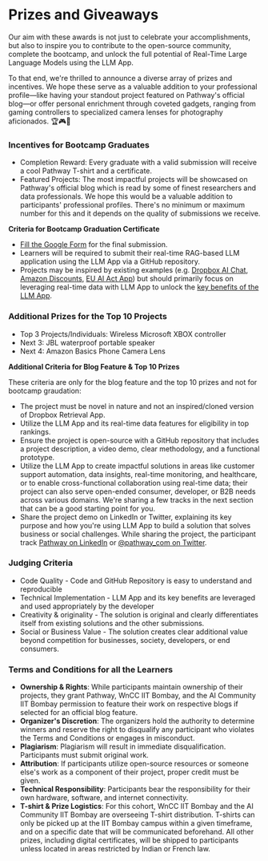 # Prizes and Giveaways

Our aim with these awards is not just to celebrate your accomplishments, but also to inspire you to contribute to the open-source community, complete the bootcamp, and unlock the full potential of Real-Time Large Language Models using the LLM App.&#x20;

To that end, we're thrilled to announce a diverse array of prizes and incentives. We hope these serve as a valuable addition to your professional profile—like having your standout project featured on Pathway's official blog—or offer personal enrichment through coveted gadgets, ranging from gaming controllers to specialized camera lenses for photography aficionados. 🏆🎮📸

### Incentives for Bootcamp Graduates

* Completion Reward: Every graduate with a valid submission will receive a cool Pathway T-shirt and a certificate.
* Featured Projects: The most impactful projects will be showcased on Pathway's official blog which is read by some of finest researchers and data professionals. We hope this would be a valuable addition to participants' professional profiles. There's no minimum or maximum number for this and it depends on the quality of submissions we receive.

**Criteria for Bootcamp Graduation Certificate**

* [Fill the Google Form](https://forms.gle/wr3asGb9RRgnmBxz6) for the final submission.&#x20;
* Learners will be required to submit their real-time RAG-based LLM application using the LLM App via a GitHub repository.&#x20;
* Projects may be inspired by existing examples (e.g. [Dropbox AI Chat](https://github.com/pathway-labs/dropbox-ai-chat), [Amazon Discounts](https://github.com/Boburmirzo/chatgpt-api-python-sales), [EU AI Act App](https://www.linkedin.com/posts/richard-pelgrim\_concerned-about-how-the-new-eu-ai-act-will-activity-7119992980530208768-kEc4)) but should primarily focus on leveraging real-time data with LLM App to unlock the [key benefits of the LLM App](https://github.com/pathwaycom/llm-app#why-llm-app).

### Additional Prizes for the Top 10 Projects

* Top 3 Projects/Individuals: Wireless Microsoft XBOX controller
* Next 3: JBL waterproof portable speaker
* Next 4: Amazon Basics Phone Camera Lens

**Additional Criteria for Blog Feature & Top 10 Prizes**

These criteria are only for the blog feature and the top 10 prizes and not for bootcamp graudation:

* The project must be novel in nature and not an inspired/cloned version of Dropbox Retrieval App.
* Utilize the LLM App and its real-time data features for eligibility in top rankings.
* Ensure the project is open-source with a GitHub repository that includes a project description, a video demo, clear methodology, and a functional prototype.
* Utilize the LLM App to create impactful solutions in areas like customer support automation, data insights, real-time monitoring, and healthcare, or to enable cross-functional collaboration using real-time data; their project can also serve open-ended consumer, developer, or B2B needs across various domains. We're sharing a few tracks in the next section that can be a good starting point for you.&#x20;
* Share the project demo on LinkedIn or Twitter, explaining its key purpose and how you're using LLM App to build a solution that solves business or social challenges. While sharing the project, the participant track [Pathway on LinkedIn](https://linkedin.com/company/pathway) or [@pathway\_com on Twitter](https://twitter.com/pathway\_com).

### Judging Criteria

* Code Quality - Code and GitHub Repository is easy to understand and reproducible
* Technical Implementation - LLM App and its key benefits are leveraged and used appropriately by the developer
* Creativity & originality - The solution is original and clearly differentiates itself from existing solutions and the other submissions.
* Social or Business Value - The solution creates clear additional value beyond competition for businesses, society, developers, or end consumers.

### Terms and Conditions for all the Learners

* **Ownership & Rights**: While participants maintain ownership of their projects, they grant Pathway, WnCC IIT Bombay, and the AI Community IIT Bombay permission to feature their work on respective blogs if selected for an official blog feature.
* **Organizer's Discretion**: The organizers hold the authority to determine winners and reserve the right to disqualify any participant who violates the Terms and Conditions or engages in misconduct.
* **Plagiarism**: Plagiarism will result in immediate disqualification. Participants must submit original work.
* **Attribution**: If participants utilize open-source resources or someone else's work as a component of their project, proper credit must be given.
* **Technical Responsibility**: Participants bear the responsibility for their own hardware, software, and internet connectivity.
* **T-shirt & Prize Logistics**: For this cohort, WnCC IIT Bombay and the AI Community IIT Bombay are overseeing T-shirt distribution. T-shirts can only be picked up at the IIT Bombay campus within a given timeframe, and on a specific date that will be communicated beforehand. All other prizes, including digital certificates, will be shipped to participants unless located in areas restricted by Indian or French law.
